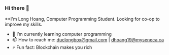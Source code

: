 ### Hi there 👋
**I'm Long Hoang, Computer Programming Student. Looking for co-op to improve my skills.

- 🌱 I’m currently learning computer programming
- 📫 How to reach me: duclongbox@gmail.com | dhoang19@myseneca.ca
- ⚡ Fun fact: Blockchain makes you rich

